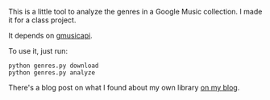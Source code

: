 This is a little tool to analyze the genres in a Google Music collection. I made it for a class project.

It depends on [gmusicapi](https://github.com/simon-weber/Unofficial-Google-Music-API).

To use it, just run:
```
python genres.py download
python genres.py analyze
```

There's a blog post on what I found about my own library [on my blog](http://www.simonmweber.com/2012/09/07/whats-in-a-genre.html).
